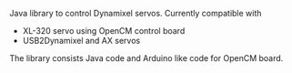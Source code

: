 
Java library to control Dynamixel servos. Currently compatible with 

* XL-320 servo using OpenCM control board
* USB2Dynamixel and AX servos

The library consists Java code and Arduino like code for OpenCM board. 

